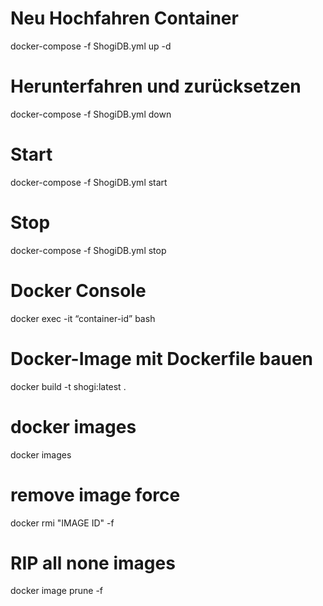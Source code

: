 # Neu Hochfahren Container
docker-compose -f ShogiDB.yml up -d

# Herunterfahren und zurücksetzen
docker-compose -f ShogiDB.yml down

# Start
docker-compose -f ShogiDB.yml start

# Stop
docker-compose -f ShogiDB.yml stop


# Docker Console
docker exec -it “container-id” bash

# Docker-Image mit Dockerfile bauen
docker build -t shogi:latest .

# docker images
docker images

# remove image force
docker rmi "IMAGE ID" -f

# RIP all none images
docker image prune -f